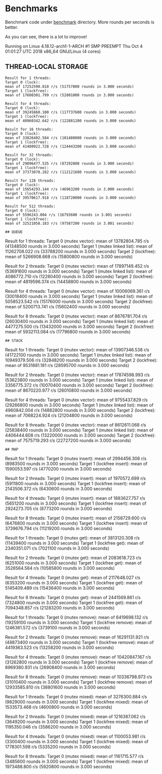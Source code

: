 # Benchmarks
Benchmark code under [benchmark](benchmark) directory.
More rounds per seconds is better.

As you can see, there is a lot to improve!

Running on Linux 4.18.12-arch1-1-ARCH #1 SMP PREEMPT Thu Oct 4 01:01:27 UTC 2018 x86_64 GNU/Linux (4 cores)

## THREAD-LOCAL STORAGE
```
Result for 1 threads:
Target 0 (lock):
mean of 17252590.810 r/s (51757800 rounds in 3.000 seconds)
Target 1 (lockfree):
mean of 17600301.799 r/s (52801000 rounds in 3.000 seconds)

Result for 4 threads:
Target 0 (lock):
mean of 39245860.100 r/s (117737600 rounds in 3.000 seconds)
Target 1 (lockfree):
mean of 40960342.642 r/s (122881200 rounds in 3.000 seconds)

Result for 16 threads:
Target 0 (lock):
mean of 33826402.584 r/s (101480000 rounds in 3.000 seconds)
Target 1 (lockfree):
mean of 41480922.728 r/s (124443200 rounds in 3.000 seconds)

Result for 32 threads:
Target 0 (lock):
mean of 29096477.535 r/s (87292800 rounds in 3.000 seconds)
Target 1 (lockfree):
mean of 37373078.282 r/s (112121600 rounds in 3.000 seconds)

Result for 128 threads:
Target 0 (lock):
mean of 15654293.144 r/s (46963200 rounds in 3.000 seconds)
Target 1 (lockfree):
mean of 39570617.918 r/s (118720000 rounds in 3.000 seconds)

Result for 512 threads:
Target 0 (lock):
mean of 5596243.004 r/s (16793600 rounds in 3.001 seconds)
Target 1 (lockfree):
mean of 32521058.183 r/s (97587200 rounds in 3.001 seconds)

## QUEUE
```
Result for 1 threads:
Target 0 (mutex vector):
mean of 13782804.785 r/s (41348500 rounds in 3.000 seconds)
Target 1 (mutex linked list):
mean of 11262708.022 r/s (33788200 rounds in 3.000 seconds)
Target 2 (lockfree):
mean of 5266908.668 r/s (15800800 rounds in 3.000 seconds)

Result for 2 threads:
Target 0 (mutex vector):
mean of 17897149.452 r/s (53691600 rounds in 3.000 seconds)
Target 1 (mutex linked list):
mean of 4086772.710 r/s (12260400 rounds in 3.000 seconds)
Target 2 (lockfree):
mean of 4819596.374 r/s (14458800 rounds in 3.000 seconds)

Result for 4 threads:
Target 0 (mutex vector):
mean of 10006069.361 r/s (30018400 rounds in 3.000 seconds)
Target 1 (mutex linked list):
mean of 5058523.542 r/s (15176000 rounds in 3.000 seconds)
Target 2 (lockfree):
mean of 5200713.741 r/s (15602400 rounds in 3.000 seconds)

Result for 8 threads:
Target 0 (mutex vector):
mean of 8676781.704 r/s (26030400 rounds in 3.000 seconds)
Target 1 (mutex linked list):
mean of 4477275.500 r/s (13432000 rounds in 3.000 seconds)
Target 2 (lockfree):
mean of 5932113.084 r/s (17796800 rounds in 3.000 seconds)

```
## STACK
```
Result for 1 threads:
Target 0 (mutex vector):
mean of 13907346.538 r/s (41722100 rounds in 3.000 seconds)
Target 1 (mutex linked list):
mean of 10949379.506 r/s (32848200 rounds in 3.000 seconds)
Target 2 (lockfree):
mean of 9531881.181 r/s (28595700 rounds in 3.000 seconds)

Result for 2 threads:
Target 0 (mutex vector):
mean of 17874598.993 r/s (53623800 rounds in 3.000 seconds)
Target 1 (mutex linked list):
mean of 3356775.372 r/s (10070400 rounds in 3.000 seconds)
Target 2 (lockfree):
mean of 8670220.977 r/s (26010800 rounds in 3.000 seconds)

Result for 4 threads:
Target 0 (mutex vector):
mean of 9755437.829 r/s (29266800 rounds in 3.000 seconds)
Target 1 (mutex linked list):
mean of 4960842.004 r/s (14882800 rounds in 3.000 seconds)
Target 2 (lockfree):
mean of 7068224.924 r/s (21204800 rounds in 3.000 seconds)

Result for 8 threads:
Target 0 (mutex vector):
mean of 8612611.068 r/s (25838400 rounds in 3.000 seconds)
Target 1 (mutex linked list):
mean of 4406444.608 r/s (13220000 rounds in 3.000 seconds)
Target 2 (lockfree):
mean of 7575719.293 r/s (22727200 rounds in 3.000 seconds)

```
## MAP
```
Result for 1 threads:
Target 0 (mutex insert):
mean of 2994456.308 r/s (8983500 rounds in 3.000 seconds)
Target 1 (lockfree insert):
mean of 1590053.597 r/s (4770200 rounds in 3.000 seconds)

Result for 2 threads:
Target 0 (mutex insert):
mean of 1970572.699 r/s (5911800 rounds in 3.000 seconds)
Target 1 (lockfree insert):
mean of 2143506.372 r/s (6430600 rounds in 3.000 seconds)

Result for 4 threads:
Target 0 (mutex insert):
mean of 1883627.757 r/s (5651200 rounds in 3.000 seconds)
Target 1 (lockfree insert):
mean of 2924273.705 r/s (8773200 rounds in 3.000 seconds)

Result for 8 threads:
Target 0 (mutex insert):
mean of 2158729.600 r/s (6476800 rounds in 3.000 seconds)
Target 1 (lockfree insert):
mean of 3739676.794 r/s (11219200 rounds in 3.000 seconds)

Result for 1 threads:
Target 0 (mutex get):
mean of 3813120.308 r/s (11439400 rounds in 3.000 seconds)
Target 1 (lockfree get):
mean of 2340351.071 r/s (7021100 rounds in 3.000 seconds)

Result for 2 threads:
Target 0 (mutex get):
mean of 2083618.723 r/s (6251000 rounds in 3.000 seconds)
Target 1 (lockfree get):
mean of 3528564.584 r/s (10585800 rounds in 3.000 seconds)

Result for 4 threads:
Target 0 (mutex get):
mean of 2117648.027 r/s (6353200 rounds in 3.000 seconds)
Target 1 (lockfree get):
mean of 5145409.489 r/s (15436400 rounds in 3.000 seconds)

Result for 8 threads:
Target 0 (mutex get):
mean of 2441569.861 r/s (7324800 rounds in 3.000 seconds)
Target 1 (lockfree get):
mean of 7094348.857 r/s (21283200 rounds in 3.000 seconds)

Result for 1 threads:
Target 0 (mutex remove):
mean of 6419698.132 r/s (19259100 rounds in 3.000 seconds)
Target 1 (lockfree remove):
mean of 1246361.572 r/s (3739100 rounds in 3.000 seconds)

Result for 2 threads:
Target 0 (mutex remove):
mean of 16291131.921 r/s (48873400 rounds in 3.000 seconds)
Target 1 (lockfree remove):
mean of 4419363.523 r/s (13258200 rounds in 3.000 seconds)

Result for 4 threads:
Target 0 (mutex remove):
mean of 10420847.167 r/s (31262800 rounds in 3.000 seconds)
Target 1 (lockfree remove):
mean of 8969380.931 r/s (26908400 rounds in 3.000 seconds)

Result for 8 threads:
Target 0 (mutex remove):
mean of 10336798.973 r/s (31010400 rounds in 3.000 seconds)
Target 1 (lockfree remove):
mean of 12933585.810 r/s (38801600 rounds in 3.000 seconds)

Result for 1 threads:
Target 0 (mutex mixed):
mean of 3276300.884 r/s (9829000 rounds in 3.000 seconds)
Target 1 (lockfree mixed):
mean of 1533573.468 r/s (4600800 rounds in 3.000 seconds)

Result for 2 threads:
Target 0 (mutex mixed):
mean of 1216387.062 r/s (3649200 rounds in 3.000 seconds)
Target 1 (lockfree mixed):
mean of 1195350.046 r/s (3586200 rounds in 3.000 seconds)

Result for 4 threads:
Target 0 (mutex mixed):
mean of 1100053.981 r/s (3300400 rounds in 3.000 seconds)
Target 1 (lockfree mixed):
mean of 1778301.598 r/s (5335200 rounds in 3.000 seconds)

Result for 8 threads:
Target 0 (mutex mixed):
mean of 1161715.577 r/s (3485600 rounds in 3.000 seconds)
Target 1 (lockfree mixed):
mean of 1973488.800 r/s (5920800 rounds in 3.000 seconds)

```
